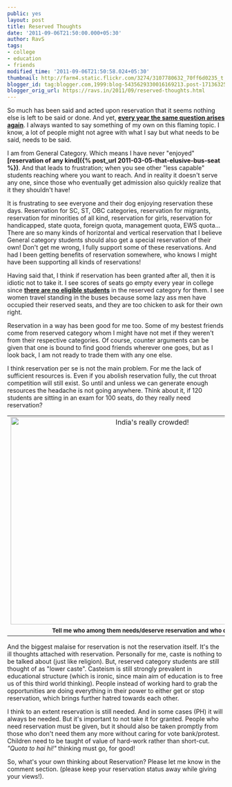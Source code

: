 ```yaml
---
public: yes
layout: post
title: Reserved Thoughts
date: '2011-09-06T21:50:00.000+05:30'
author: RavS
tags:
- college
- education
- friends
modified_time: '2011-09-06T21:50:58.024+05:30'
thumbnail: http://farm4.static.flickr.com/3274/3107780632_70ff6d0235_t.jpg
blogger_id: tag:blogger.com,1999:blog-5435629330016169213.post-1713632573632613466
blogger_orig_url: https://ravs.in/2011/09/reserved-thoughts.html
---
```


So much has been said and acted upon reservation that it seems nothing else is left to be said or done. And yet, **[every year the same question arises again](http://thinkxp.blogspot.com/2011/07/reservation.html)**. I always wanted to say something of my own on this flaming topic. I know, a lot of people might not agree with what I say but what needs to be said, needs to be said.

I am from General Category. Which means I have never "enjoyed" **[reservation of any kind]({% post_url 2011-03-05-that-elusive-bus-seat %})**. And that leads to frustration; when you see other "less capable" students reaching where you want to reach. And in reality it doesn't serve any one, since those who eventually get admission also quickly realize that it they shouldn't have!

It is frustrating to see everyone and their dog enjoying reservation these days. Reservation for SC, ST, OBC categories, reservation for migrants, reservation for minorities of all kind, reservation for girls, reservation for handicapped, state quota, foreign quota, management quota, EWS quota... There are so many kinds of horizontal and vertical reservation that I believe General category students should also get a special reservation of their own! Don't get me wrong, I fully support some of these reservations. And had I been getting benefits of reservation somewhere, who knows I might have been supporting all kinds of reservations!

Having said that, I think if reservation has been granted after all, then it is idiotic not to take it. I see scores of seats go empty every year in college since **[there are no eligible students](http://articles.timesofindia.indiatimes.com/2011-08-13/education/29883704_1_obc-seats-obc-cutoffs-obc-candidates)** in the reserved category for them. I see women travel standing in the buses because some lazy ass men have occupied their reserved seats, and they are too chicken to ask for their own right.

Reservation in a way has been good for me too. Some of my bestest friends come from reserved category whom I might have not met if they weren't from their respective categories. Of course, counter arguments can be given that one is bound to find good friends wherever one goes, but as I look back, I am not ready to trade them with any one else.

I think reservation per se is not the main problem. For me the lack of sufficient resources is. Even if you abolish reservation fully, the cut throat competition will still exist. So until and unless we can generate enough resources the headache is not going anywhere. Think about it, if 120 students are sitting in an exam for 100 seats, do they really need reservation?

<table cellpadding="0" cellspacing="0" class="tr-caption-container" style="margin-left: auto; margin-right: auto; text-align: justify;"><tbody><tr><td style="text-align: center;"><a href="http://www.flickr.com/photos/erin_can_spell/3107780632/" style="margin-left: auto; margin-right: auto;" title="India's really crowded! by erin &amp; camera, on Flickr"><span class="Apple-style-span" style="font-family: inherit;"><img alt="India's really crowded!" height="480" src="http://farm4.static.flickr.com/3274/3107780632_70ff6d0235_z.jpg" width="640"></span></a></td></tr><tr><td class="tr-caption" style="text-align: center;"><b><span class="Apple-style-span" style="font-family: inherit; font-size: small;">Tell me who among them needs/deserve reservation and who doesn't.</span></b></td></tr></tbody></table>

And the biggest malaise for reservation is not the reservation itself. It's the ill thoughts attached with reservation. Personally for me, caste is nothing to be talked about (just like religion). But, reserved category students are still thought of as "lower caste". Casteism is still strongly prevalent in educational structure (which is ironic, since main aim of education is to free us of this third world thinking). People instead of working hard to grab the opportunities are doing everything in their power to either get or stop reservation, which brings further hatred towards each other.

I think to an extent reservation is still needed. And in some cases (PH) it will always be needed. But it's important to not take it for granted. People who need reservation must be given, but it should also be taken promptly from those who don't need them any more without caring for vote bank/protest. Children need to be taught of value of hard-work rather than short-cut. _"Quota to hai hi!"_ thinking must go, for good!

So, what's your own thinking about Reservation? Please let me know in the comment section. (please keep your reservation status away while giving your views!).
